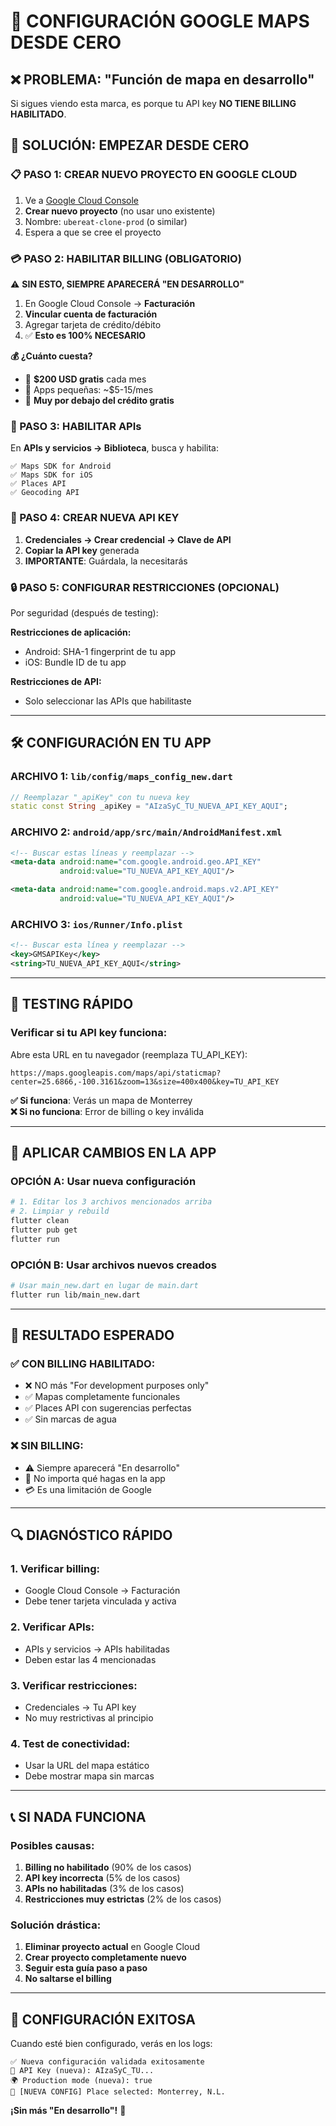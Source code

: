 # 🚨 CONFIGURACIÓN GOOGLE MAPS DESDE CERO

## ❌ **PROBLEMA: "Función de mapa en desarrollo"**

Si sigues viendo esta marca, es porque tu API key **NO TIENE BILLING HABILITADO**.

## 🔄 **SOLUCIÓN: EMPEZAR DESDE CERO**

### **📋 PASO 1: CREAR NUEVO PROYECTO EN GOOGLE CLOUD**

1. Ve a [Google Cloud Console](https://console.cloud.google.com/)
2. **Crear nuevo proyecto** (no usar uno existente)
3. Nombre: `ubereat-clone-prod` (o similar)
4. Espera a que se cree el proyecto

### **💳 PASO 2: HABILITAR BILLING (OBLIGATORIO)**

⚠️ **SIN ESTO, SIEMPRE APARECERÁ "EN DESARROLLO"**

1. En Google Cloud Console → **Facturación**
2. **Vincular cuenta de facturación**
3. Agregar tarjeta de crédito/débito
4. ✅ **Esto es 100% NECESARIO**

**💰 ¿Cuánto cuesta?**
- 🎁 **$200 USD gratis** cada mes
- 📱 Apps pequeñas: ~$5-15/mes
- 🚀 **Muy por debajo del crédito gratis**

### **📡 PASO 3: HABILITAR APIs**

En **APIs y servicios → Biblioteca**, busca y habilita:

```
✅ Maps SDK for Android
✅ Maps SDK for iOS
✅ Places API
✅ Geocoding API
```

### **🔑 PASO 4: CREAR NUEVA API KEY**

1. **Credenciales → Crear credencial → Clave de API**
2. **Copiar la API key** generada
3. **IMPORTANTE**: Guárdala, la necesitarás

### **🔒 PASO 5: CONFIGURAR RESTRICCIONES (OPCIONAL)**

Por seguridad (después de testing):

**Restricciones de aplicación:**
- Android: SHA-1 fingerprint de tu app
- iOS: Bundle ID de tu app

**Restricciones de API:**
- Solo seleccionar las APIs que habilitaste

---

## 🛠️ **CONFIGURACIÓN EN TU APP**

### **ARCHIVO 1: `lib/config/maps_config_new.dart`**

```dart
// Reemplazar "_apiKey" con tu nueva key
static const String _apiKey = "AIzaSyC_TU_NUEVA_API_KEY_AQUI";
```

### **ARCHIVO 2: `android/app/src/main/AndroidManifest.xml`**

```xml
<!-- Buscar estas líneas y reemplazar -->
<meta-data android:name="com.google.android.geo.API_KEY"
           android:value="TU_NUEVA_API_KEY_AQUI"/>

<meta-data android:name="com.google.android.maps.v2.API_KEY"
           android:value="TU_NUEVA_API_KEY_AQUI"/>
```

### **ARCHIVO 3: `ios/Runner/Info.plist`**

```xml
<!-- Buscar esta línea y reemplazar -->
<key>GMSAPIKey</key>
<string>TU_NUEVA_API_KEY_AQUI</string>
```

---

## 🧪 **TESTING RÁPIDO**

### **Verificar si tu API key funciona:**

Abre esta URL en tu navegador (reemplaza TU_API_KEY):

```
https://maps.googleapis.com/maps/api/staticmap?center=25.6866,-100.3161&zoom=13&size=400x400&key=TU_API_KEY
```

**✅ Si funciona**: Verás un mapa de Monterrey  
**❌ Si no funciona**: Error de billing o key inválida

---

## 🔄 **APLICAR CAMBIOS EN LA APP**

### **OPCIÓN A: Usar nueva configuración**

```bash
# 1. Editar los 3 archivos mencionados arriba
# 2. Limpiar y rebuild
flutter clean
flutter pub get
flutter run
```

### **OPCIÓN B: Usar archivos nuevos creados**

```bash
# Usar main_new.dart en lugar de main.dart
flutter run lib/main_new.dart
```

---

## 🎯 **RESULTADO ESPERADO**

### **✅ CON BILLING HABILITADO:**
- ❌ NO más "For development purposes only"
- ✅ Mapas completamente funcionales
- ✅ Places API con sugerencias perfectas
- ✅ Sin marcas de agua

### **❌ SIN BILLING:**
- ⚠️ Siempre aparecerá "En desarrollo"
- 🚫 No importa qué hagas en la app
- 💳 Es una limitación de Google

---

## 🔍 **DIAGNÓSTICO RÁPIDO**

### **1. Verificar billing:**
- Google Cloud Console → Facturación
- Debe tener tarjeta vinculada y activa

### **2. Verificar APIs:**
- APIs y servicios → APIs habilitadas
- Deben estar las 4 mencionadas

### **3. Verificar restricciones:**
- Credenciales → Tu API key
- No muy restrictivas al principio

### **4. Test de conectividad:**
- Usar la URL del mapa estático
- Debe mostrar mapa sin marcas

---

## 📞 **SI NADA FUNCIONA**

### **Posibles causas:**

1. **Billing no habilitado** (90% de los casos)
2. **API key incorrecta** (5% de los casos)
3. **APIs no habilitadas** (3% de los casos)
4. **Restricciones muy estrictas** (2% de los casos)

### **Solución drástica:**

1. **Eliminar proyecto actual** en Google Cloud
2. **Crear proyecto completamente nuevo**
3. **Seguir esta guía paso a paso**
4. **No saltarse el billing**

---

## 🎉 **CONFIGURACIÓN EXITOSA**

Cuando esté bien configurado, verás en los logs:

```
✅ Nueva configuración validada exitosamente
🔑 API Key (nueva): AIzaSyC_TU...
🌍 Production mode (nueva): true
🎯 [NUEVA CONFIG] Place selected: Monterrey, N.L.
```

**¡Sin más "En desarrollo"!** 🚀